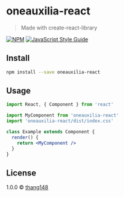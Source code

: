 # oneauxilia-react

> Made with create-react-library

[![NPM](https://img.shields.io/npm/v/oneauxilia-react.svg)](https://www.npmjs.com/package/oneauxilia-react) [![JavaScript Style Guide](https://img.shields.io/badge/code_style-standard-brightgreen.svg)](https://standardjs.com)

## Install

```bash
npm install --save oneauxilia-react
```

## Usage

```jsx
import React, { Component } from 'react'

import MyComponent from 'oneauxilia-react'
import 'oneauxilia-react/dist/index.css'

class Example extends Component {
  render() {
    return <MyComponent />
  }
}
```

## License

1.0.0 © [thang148](https://github.com/thang148)
